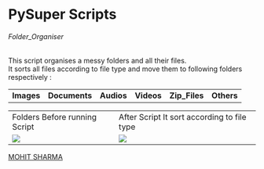 <h1>PySuper Scripts</h1>

<h6>Folder_Organiser</h6>
<p>This script organises a messy folders and all their files. 
 <br>It sorts all files according to file type and move them to following folders respectively :
<table>
 <tr>
<td><b>Images</b></td>
  <td><b>Documents</b></td>
  <td><b>Audios</b></td>
  <td><b>Videos</b></td>
  <td><b>Zip_Files</b></td>
  <td><b>Others</b></td>
  </tr>
 </table>
  
</p>
<table>
  <tr><td>Folders Before running Script</td>
    <td>After Script It sort according to file type</td>
<tr>
<td><img src="https://s3.amazonaws.com/poly-screenshots.angel.co/Project/c4/584415/b5fc006923f52171f40dfb2a40c48915-original.JPG" ></td>
<td><img src="https://s3.amazonaws.com/poly-screenshots.angel.co/Project/c4/584415/83974ad5fda7c7705fab15e085f9ece6-original.JPG"></td>
</table>
<!--<h3>Features</h3>
<ul>
<li>User can Ask a Question</li>
</ul>-->

<a class="LI-simple-link" href='https://in.linkedin.com/in/19mohitsharma95?trk=profile-badge'>MOHIT SHARMA</a>
